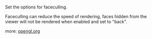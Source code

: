 Set the options for faceculling.

Faceculling can reduce the speed of rendering, faces hidden from the viewer will not be rendered when enabled and set to "back".

more: [opengl.org](https://www.opengl.org/wiki/Face_Culling)

